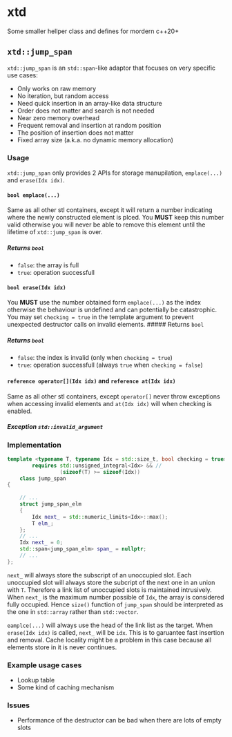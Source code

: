 # xtd
Some smaller hellper class and defines for mordern c++20+

## `xtd::jump_span`
`xtd::jump_span` is an `std::span`-like adaptor that focuses on very specific use cases:
- Only works on raw memory
- No iteration, but random access
- Need quick insertion in an array-like data structure
- Order does not matter and search is not needed
- Near zero memory overhead
- Frequent removal and insertion at random position
- The position of insertion does not matter
- Fixed array size (a.k.a. no dynamic memory allocation)

### Usage
`xtd::jump_span` only provides 2 APIs for storage manupilation, `emplace(...)` and `erase(Idx idx)`. 

#### `bool emplace(...)` 
Same as all other stl containers, except it will return a number indicating where the newly constructed element is plced. You **MUST** keep this number valid otherwise you will never be able to remove this element until the lifetime of `xtd::jump_span` is over.
##### Returns `bool`
- `false`: the array is full
- `true`: operation successfull


#### `bool erase(Idx idx)`
You **MUST** use the number obtained form `emplace(...)` as the index otherwise the behaviour is undefined and can potentially be catastrophic. You may set `checking = true` in the template argument to prevent unexpected destructor calls on invalid elements. ##### Returns `bool`
##### Returns `bool`
- `false`: the index is invalid (only when `checking = true`)
- `true`: operation successfull (always `true` when `checking = false`)


#### `reference operator[](Idx idx)` and `reference at(Idx idx)`
Same as all other stl containers, except `operator[]` never throw exceptions when accessing invalid elements and `at(Idx idx)` will when checking is enabled.
##### Exception `std::invalid_argument`

### Implementation
```c++
template <typename T, typename Idx = std::size_t, bool checking = true>
        requires std::unsigned_integral<Idx> && //
                 (sizeof(T) >= sizeof(Idx))
    class jump_span
{
    
    // ...
    struct jump_span_elm
    {
        Idx next_ = std::numeric_limits<Idx>::max();
        T elm_;
    };
    // ...
    Idx next_ = 0;
    std::span<jump_span_elm> span_ = nullptr;
    // ...
};
```
`next_` will always store the subscript of an unoccupied slot. Each unoccupied slot will always store the subcript of the next one in an union with `T`. Therefore a link list of unoccupied slots is maintained intrusively. When `next_` is the maximum number possible of `Idx`, the array is considered fully occupied. Hence `size()` function of `jump_span` should be interpreted as the one in `std::array` rather than `std::vector`.

`eamplce(...)` will always use the head of the link list as the target. When `erase(Idx idx)` is called, `next_` will be `idx`. This is to garuantee fast insertion and removal. Cache locality might be a problem in this case because all elements store in it is never continues. 

### Example usage cases
- Lookup table
- Some kind of caching mechanism

### Issues
- Performance of the destructor can be bad when there are lots of empty slots